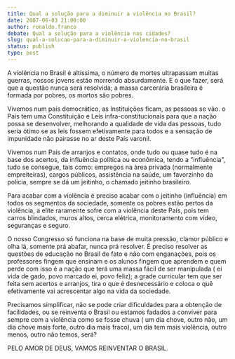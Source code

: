 ```yaml
---
title: Qual a solução para a diminuir a violência no Brasil?
date: 2007-06-03 21:00:00
author: ronaldo.franco
debate: Qual a solução para a violência nas cidades?
slug: qual-a-solucao-para-a-diminuir-a-violencia-no-brasil
status: publish 
type: post
---
```


A violência no Brasil é altíssima, o número de mortes ultrapassam muitas guerras, nossos jovens estão morrendo absurdamente. E o que fazer, será que a questão nunca será resolvida; a massa carcerária brasileira é formada por pobres, os mortos são pobres.  

 Vivemos num país democrático, as Instituições ficam, as pessoas se vão. o País tem uma Constituição e Leis infra-constitucionais para que a nação possa se desenvolver, melhorando a qualidade de vida das pessoas, tudo seria ótimo se as leis fossem efetivamente para todos e a sensação de impunidade não pairasse no ar deste País varonil.  

 Vivemos num País de arranjos e contatos, onde tudo ou quase tudo é na base dos acertos, da influência política ou econômica, tendo a "influência", tudo se consegue, tais como: empregos na àrea privada (normalmente empreiteiras), cargos públicos, assistência na saúde, um favorzinho da polícia, sempre se dá um jeitinho, o chamado jeitinho brasileiro.  

 Para acabar com a violência é preciso acabar com o jeitinho (influência) em todos os segmentos da sociedade, somente os pobres estão pertos da violência, a elite raramente sofre com a violência deste País, pois tem carros blindados, muros altos, cerca elétrica, monitoramento com vídeo, seguranças e seguro.  

 O nosso Congresso só funciona na base de muita pressão, clamor público e olha lá, somente prá abafar, nunca prá resolver. É preciso resolver as questões de educação no Brasil de fato e não com enganações, pois os professores fingem que ensinam e os alunos fingem que aprendem e quem perde com isso é a nação que terá uma massa fácil de ser manipulada ( ei vida de gado, povo marcado ei, povo feliz); a grade curricular tem que ser feita sem acertos e arranjos, tira o que é desnecessário e coloca o quê efetivamente vai acrescentar algo na vida da sociedade.  

Precisamos simplificar, não se pode criar dificuldades para a obtenção de facilidades, ou se reinventa o Brasil ou estamos fadados a conviver para sempre com a violência como se fosse chuva ( um dia chove, outro não, um dia chove mais forte, outro dia mais fraco), um dia tem mais violência, outro menos, outro não temos, será?  

PELO AMOR DE DEUS, VAMOS REINVENTAR O BRASIL.
